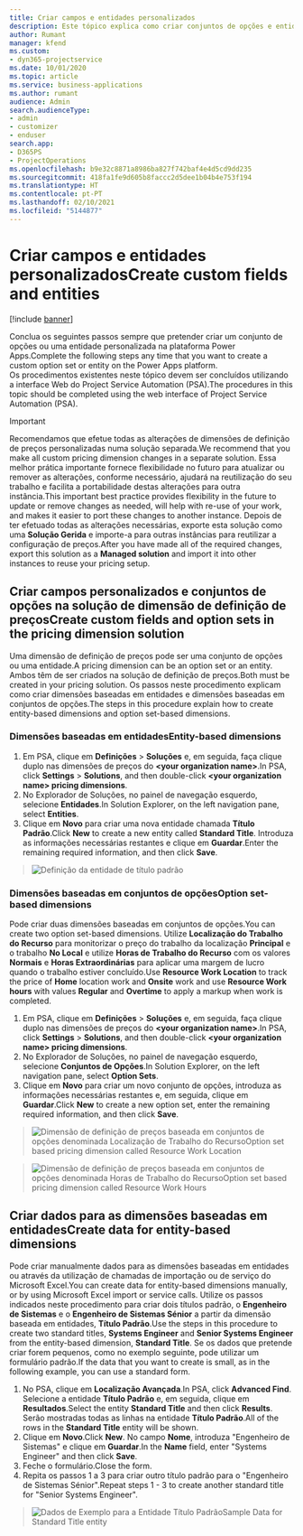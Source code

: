 ```yaml
---
title: Criar campos e entidades personalizados
description: Este tópico explica como criar conjuntos de opções e entidades na sua própria solução na plataforma Power Apps.
author: Rumant
manager: kfend
ms.custom:
- dyn365-projectservice
ms.date: 10/01/2020
ms.topic: article
ms.service: business-applications
ms.author: rumant
audience: Admin
search.audienceType:
- admin
- customizer
- enduser
search.app:
- D365PS
- ProjectOperations
ms.openlocfilehash: b9e32c8871a8986ba827f742baf4e4d5cd9dd235
ms.sourcegitcommit: 418fa1fe9d605b8faccc2d5dee1b04b4e753f194
ms.translationtype: HT
ms.contentlocale: pt-PT
ms.lasthandoff: 02/10/2021
ms.locfileid: "5144877"
---
```

# <a name="create-custom-fields-and-entities"></a><span data-ttu-id="7c490-103">Criar campos e entidades personalizados</span><span class="sxs-lookup"><span data-stu-id="7c490-103">Create custom fields and entities</span></span> 

[!include [banner](../includes/psa-now-project-operations.md)]

<span data-ttu-id="7c490-104">Conclua os seguintes passos sempre que pretender criar um conjunto de opções ou uma entidade personalizada na plataforma Power Apps.</span><span class="sxs-lookup"><span data-stu-id="7c490-104">Complete the following steps any time that you want to create a custom option set or entity on the Power Apps platform.</span></span>  
<span data-ttu-id="7c490-105">Os procedimentos existentes neste tópico devem ser concluídos utilizando a interface Web do Project Service Automation (PSA).</span><span class="sxs-lookup"><span data-stu-id="7c490-105">The procedures in this topic should be completed using the web interface of Project Service Automation (PSA).</span></span>

> [!IMPORTANT]
> <span data-ttu-id="7c490-106">Recomendamos que efetue todas as alterações de dimensões de definição de preços personalizadas numa solução separada.</span><span class="sxs-lookup"><span data-stu-id="7c490-106">We recommend that you make all custom pricing dimension changes in a separate solution.</span></span> <span data-ttu-id="7c490-107">Essa melhor prática importante fornece flexibilidade no futuro para atualizar ou remover as alterações, conforme necessário, ajudará na reutilização do seu trabalho e facilita a portabilidade destas alterações para outra instância.</span><span class="sxs-lookup"><span data-stu-id="7c490-107">This important best practice provides flexibility in the future to update or remove changes as needed, will help with re-use of your work, and makes it easier to port these changes to another instance.</span></span> <span data-ttu-id="7c490-108">Depois de ter efetuado todas as alterações necessárias, exporte esta solução como uma **Solução Gerida** e importe-a para outras instâncias para reutilizar a configuração de preços.</span><span class="sxs-lookup"><span data-stu-id="7c490-108">After you have made all of the required changes, export this solution as a **Managed solution** and import it into other instances to reuse your pricing setup.</span></span>

  
## <a name="create-custom-fields-and-option-sets-in-the-pricing-dimension-solution"></a><span data-ttu-id="7c490-109">Criar campos personalizados e conjuntos de opções na solução de dimensão de definição de preços</span><span class="sxs-lookup"><span data-stu-id="7c490-109">Create custom fields and option sets in the pricing dimension solution</span></span>

<span data-ttu-id="7c490-110">Uma dimensão de definição de preços pode ser uma conjunto de opções ou uma entidade.</span><span class="sxs-lookup"><span data-stu-id="7c490-110">A pricing dimension can be an option set or an entity.</span></span> <span data-ttu-id="7c490-111">Ambos têm de ser criados na solução de definição de preços.</span><span class="sxs-lookup"><span data-stu-id="7c490-111">Both must be created in your pricing solution.</span></span> <span data-ttu-id="7c490-112">Os passos neste procedimento explicam como criar dimensões baseadas em entidades e dimensões baseadas em conjuntos de opções.</span><span class="sxs-lookup"><span data-stu-id="7c490-112">The steps in this procedure explain how to create entity-based dimensions and option set-based dimensions.</span></span>

### <a name="entity-based-dimensions"></a><span data-ttu-id="7c490-113">Dimensões baseadas em entidades</span><span class="sxs-lookup"><span data-stu-id="7c490-113">Entity-based dimensions</span></span>

1. <span data-ttu-id="7c490-114">Em PSA, clique em **Definições** > **Soluções** e, em seguida, faça clique duplo nas dimensões de preços do **\<your organization name>**.</span><span class="sxs-lookup"><span data-stu-id="7c490-114">In PSA, click **Settings** > **Solutions**, and then double-click **\<your organization name> pricing dimensions**.</span></span>
2. <span data-ttu-id="7c490-115">No Explorador de Soluções, no painel de navegação esquerdo, selecione **Entidades**.</span><span class="sxs-lookup"><span data-stu-id="7c490-115">In Solution Explorer, on the left navigation pane, select **Entities**.</span></span>
3. <span data-ttu-id="7c490-116">Clique em **Novo** para criar uma nova entidade chamada **Título Padrão**.</span><span class="sxs-lookup"><span data-stu-id="7c490-116">Click **New** to create a new entity called **Standard Title**.</span></span> <span data-ttu-id="7c490-117">Introduza as informações necessárias restantes e clique em **Guardar**.</span><span class="sxs-lookup"><span data-stu-id="7c490-117">Enter the remaining required information, and then click **Save**.</span></span>

> ![Definição da entidade de título padrão](media/Standard-Title-entity-definition.png)


### <a name="option-set-based-dimensions"></a><span data-ttu-id="7c490-119">Dimensões baseadas em conjuntos de opções</span><span class="sxs-lookup"><span data-stu-id="7c490-119">Option set-based dimensions</span></span> 
<span data-ttu-id="7c490-120">Pode criar duas dimensões baseadas em conjuntos de opções.</span><span class="sxs-lookup"><span data-stu-id="7c490-120">You can create two option set-based dimensions.</span></span> <span data-ttu-id="7c490-121">Utilize **Localização do Trabalho do Recurso** para monitorizar o preço do trabalho da localização **Principal** e o trabalho **No Local** e utilize **Horas de Trabalho do Recurso** com os valores **Normais** e **Horas Extraordinárias** para aplicar uma margem de lucro quando o trabalho estiver concluído.</span><span class="sxs-lookup"><span data-stu-id="7c490-121">Use **Resource Work Location** to track the price of **Home** location work and **Onsite** work and use **Resource Work hours** with values **Regular** and **Overtime** to apply a markup when work is completed.</span></span>


1. <span data-ttu-id="7c490-122">Em PSA, clique em **Definições** > **Soluções** e, em seguida, faça clique duplo nas dimensões de preços do **\<your organization name>**.</span><span class="sxs-lookup"><span data-stu-id="7c490-122">In PSA, click **Settings** > **Solutions**, and then double-click  **\<your organization name> pricing dimensions**.</span></span> 
2. <span data-ttu-id="7c490-123">No Explorador de Soluções, no painel de navegação esquerdo, selecione  **Conjuntos de Opções**.</span><span class="sxs-lookup"><span data-stu-id="7c490-123">In Solution Explorer, on the left navigation pane, select  **Option Sets**.</span></span> 
3. <span data-ttu-id="7c490-124">Clique em **Novo** para criar um novo conjunto de opções, introduza as informações necessárias restantes e, em seguida, clique em **Guardar**.</span><span class="sxs-lookup"><span data-stu-id="7c490-124">Click **New** to create a new option set, enter the remaining required information, and then click **Save**.</span></span>

> ![<span data-ttu-id="7c490-125">Dimensão de definição de preços baseada em conjuntos de opções denominada Localização de Trabalho do Recurso</span><span class="sxs-lookup"><span data-stu-id="7c490-125">Option set based pricing dimension called Resource Work Location</span></span> ](media/Option-set-PD-called-Resource-Work-Location.png)

> ![<span data-ttu-id="7c490-126">Dimensão de definição de preços baseada em conjuntos de opções denominada Horas de Trabalho do Recurso</span><span class="sxs-lookup"><span data-stu-id="7c490-126">Option set based pricing dimension called Resource Work Hours</span></span> ](media/Option-set-PD-called-Resource-Work-Hours.PNG)


## <a name="create-data-for-entity-based-dimensions"></a><span data-ttu-id="7c490-127">Criar dados para as dimensões baseadas em entidades</span><span class="sxs-lookup"><span data-stu-id="7c490-127">Create data for entity-based dimensions</span></span>

<span data-ttu-id="7c490-128">Pode criar manualmente dados para as dimensões baseadas em entidades ou através da utilização de chamadas de importação ou de serviço do Microsoft Excel.</span><span class="sxs-lookup"><span data-stu-id="7c490-128">You can create data for entity-based dimensions manually, or by using Microsoft Excel import or service calls.</span></span> <span data-ttu-id="7c490-129">Utilize os passos indicados neste procedimento para criar dois títulos padrão, o **Engenheiro de Sistemas** e o **Engenheiro de Sistemas Sénior** a partir da dimensão baseada em entidades, **Título Padrão**.</span><span class="sxs-lookup"><span data-stu-id="7c490-129">Use the steps in this procedure to create two standard titles, **Systems Engineer** and **Senior Systems Engineer** from the entity-based dimension, **Standard Title**.</span></span> <span data-ttu-id="7c490-130">Se os dados que pretende criar forem pequenos, como no exemplo seguinte, pode utilizar um formulário padrão.</span><span class="sxs-lookup"><span data-stu-id="7c490-130">If the data that you want to create is small, as in the following example, you can use a standard form.</span></span>

1. <span data-ttu-id="7c490-131">No PSA, clique em **Localização Avançada**.</span><span class="sxs-lookup"><span data-stu-id="7c490-131">In PSA, click **Advanced Find**.</span></span> <span data-ttu-id="7c490-132">Selecione a entidade **Título Padrão** e, em seguida, clique em **Resultados**.</span><span class="sxs-lookup"><span data-stu-id="7c490-132">Select the entity **Standard Title** and then click **Results**.</span></span> <span data-ttu-id="7c490-133">Serão mostradas todas as linhas na entidade **Título Padrão**.</span><span class="sxs-lookup"><span data-stu-id="7c490-133">All of the rows in the **Standard Title** entity will be shown.</span></span>
2. <span data-ttu-id="7c490-134">Clique em **Novo**.</span><span class="sxs-lookup"><span data-stu-id="7c490-134">Click **New**.</span></span> <span data-ttu-id="7c490-135">No campo **Nome**, introduza "Engenheiro de Sistemas" e clique em **Guardar**.</span><span class="sxs-lookup"><span data-stu-id="7c490-135">In the **Name** field, enter "Systems Engineer" and then click **Save**.</span></span>
3. <span data-ttu-id="7c490-136">Feche o formulário.</span><span class="sxs-lookup"><span data-stu-id="7c490-136">Close the form.</span></span> 
4. <span data-ttu-id="7c490-137">Repita os passos 1 a 3 para criar outro título padrão para o "Engenheiro de Sistemas Sénior".</span><span class="sxs-lookup"><span data-stu-id="7c490-137">Repeat steps 1 - 3 to create another standard title for "Senior Systems Engineer".</span></span>

> ![<span data-ttu-id="7c490-138">Dados de Exemplo para a Entidade Título Padrão</span><span class="sxs-lookup"><span data-stu-id="7c490-138">Sample Data for Standard Title entity</span></span> ](media/ST-data.png)


